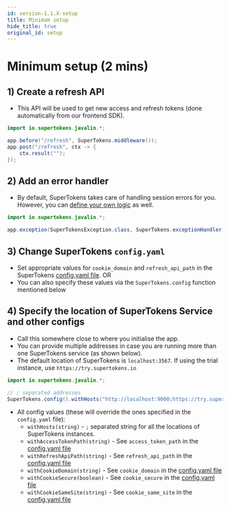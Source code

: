 ```yaml
---
id: version-1.1.X-setup
title: Minimum setup
hide_title: true
original_id: setup
---
```


# Minimum setup (2 mins)

## 1) Create a refresh API
- This API will be used to get new access and refresh tokens (done automatically from our frontend SDK). 
```java
import io.supertokens.javalin.*;

app.before("/refresh", SuperTokens.middleware());
app.post("/refresh", ctx -> {
    ctx.result("");
});
```

## 2) Add an error handler
- By default, SuperTokens takes care of handling session errors for you. However, you can [define your own logic](./custom_error_handling) as well.
```java
import io.supertokens.javalin.*;

app.exception(SuperTokensException.class, SuperTokens.exceptionHandler());
```

## 3) Change SuperTokens `config.yaml`
- Set appropriate values for `cookie_domain` and `refresh_api_path` in the SuperTokens [config.yaml file](/docs/pro/configuration/core#optional-config-values). OR
- You can also specify these values via the `SuperTokens.config` function mentioned below

## 4) Specify the location of SuperTokens Service and other configs
- Call this somewhere close to where you initialise the app.
- You can provide multiple addresses in case you are running more than one SuperTokens service (as shown below).
- The default location of SuperTokens is `localhost:3567`. If using the trial instance, use `https://try.supertokens.io`

```java
import io.supertokens.javalin.*;

// ; separated addresses
SuperTokens.config().withHosts("http://localhost:9000;https://try.supertokens.io");
```

- All config values (these will override the ones specified in the `config.yaml` file):
    - ```withHosts(string)``` - `;` separated string for all the locations of SuperTokens instances.
    - ```withAccessTokenPath(string)``` - See `access_token_path` in the [config.yaml file](/docs/pro/configuration/core#optional-config-values)
    - ```withRefreshApiPath(string)``` - See `refresh_api_path` in the [config.yaml file](/docs/pro/configuration/core#optional-config-values)
    - ```withCookieDomain(string)``` - See `cookie_domain` in the [config.yaml file](/docs/pro/configuration/core#optional-config-values)
    - ```withCookieSecure(boolean)``` - See `cookie_secure` in the [config.yaml file](/docs/pro/configuration/core#optional-config-values)
    - ```withCookieSameSite(string)``` - See `cookie_same_site` in the [config.yaml file](/docs/pro/configuration/core#optional-config-values)